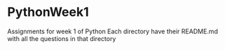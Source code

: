 # PythonWeek1
 Assignments for week 1 of Python
 Each directory have their README.md with all the questions in that directory
